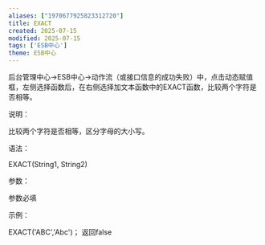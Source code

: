 ```yaml
---
aliases: ["1970677925823312720"]
title: EXACT
created: 2025-07-15
modified: 2025-07-15
tags: ['ESB中心']
theme: ESB中心
---
```


后台管理中心->ESB中心->动作流（或接口信息的成功失败）中，点击动态赋值框，左侧选择函数后，在右侧选择加文本函数中的EXACT函数，比较两个字符是否相等。

说明：

比较两个字符是否相等，区分字母的大小写。

语法：

EXACT(String1, String2)

参数：

参数必填

示例：

EXACT('ABC','Abc')； 返回false